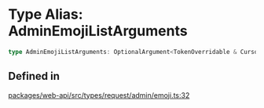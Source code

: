 # Type Alias: AdminEmojiListArguments

```ts
type AdminEmojiListArguments: OptionalArgument<TokenOverridable & CursorPaginationEnabled>;
```

## Defined in

[packages/web-api/src/types/request/admin/emoji.ts:32](https://github.com/slackapi/node-slack-sdk/blob/main/packages/web-api/src/types/request/admin/emoji.ts#L32)
